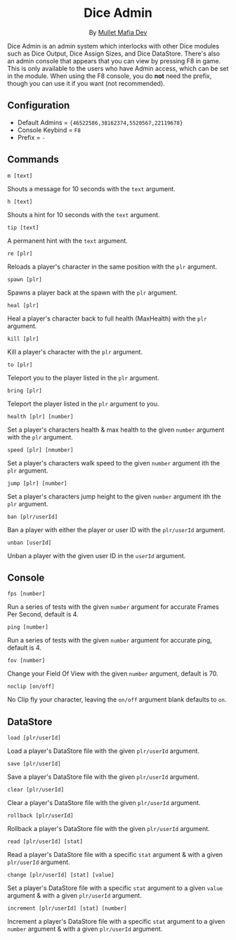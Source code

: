 <div align="center">
<h1>Dice Admin</h1>

By [Mullet Mafia Dev](https://www.roblox.com/groups/5018486/Mullet-Mafia-Dev#!/about)
</div>

Dice Admin is an admin system which interlocks with other Dice modules such as Dice Output, Dice Assign Sizes, and Dice DataStore. There's also an admin console that appears that you can view by pressing F8 in game. This is only available to the users who have Admin access, which can be set in the module. When using the F8 console, you do **not** need the prefix, though you can use it if you want (not recommended).

## Configuration

* Default Admins = `{46522586,38162374,5520567,22119678}`
* Console Keybind = `F8`
* Prefix = `-`

## Commands

```
m [text]
```

Shouts a message for 10 seconds with the `text` argument.

```
h [text]
```

Shouts a hint for 10 seconds with the `text` argument.

```
tip [text]
```

A permanent hint with the `text` argument.

```
re [plr]
```

Reloads a player's character in the same position with the `plr` argument.

```
spawn [plr]
```

Spawns a player back at the spawn with the `plr` argument.

```
heal [plr]
```

Heal a player's character back to full health (MaxHealth) with the `plr` argument.

```
kill [plr]
```

Kill a player's character with the `plr` argument.

```
to [plr]
```

Teleport you to the player listed in the `plr` argument.

```
bring [plr]
```

Teleport the player listed in the `plr` argument to you.

```
health [plr] [number]
```

Set a player's characters health & max health to the given `number` argument with the `plr` argument.

```
speed [plr] [nmumber]
```

Set a player's characters walk speed to the given `number` argument ith the `plr` argument.

```
jump [plr] [number]
```

Set a player's characters jump height to the given `number` argument ith the `plr` argument.

```
ban [plr/userId]
```

Ban a player with either the player or user ID with the `plr/userId` argument.

```
unban [userId]
```

Unban a player with the given user ID in the `userId` argument.

## Console

```
fps [number]
```

Run a series of tests with the given `number` argument for accurate Frames Per Second, default is 4.

```
ping [number]
```

Run a series of tests with the given `number` argument for accurate ping, default is 4.

```
fov [number]
```

Change your Field Of View with the given `number` argument, default is 70.

```
noclip [on/off]
```

No Clip fly your character, leaving the `on/off` argument blank defaults to `on`. 

## DataStore

```
load [plr/userId]
```

Load a player's DataStore file with the given `plr/userId` argument.

```
save [plr/userId]
```

Save a player's DataStore file with the given `plr/userId` argument.

```
clear [plr/userId]
```

Clear a player's DataStore file with the given `plr/userId` argument.

```
rollback [plr/userId]
```

Rollback a player's DataStore file with the given `plr/userId` argument.

```
read [plr/userId] [stat]
```

Read a player's DataStore file with a specific `stat` argument & with a given `plr/userId` argument.

```
change [plr/userId] [stat] [value]
```

Set a player's DataStore file with a specific `stat` argument to a given `value` argument & with a given `plr/userId` argument.

```
increment [plr/userId] [stat] [number]
```

Increment a player's DataStore file with a specific `stat` argument to a given `number` argument & with a given `plr/userId` argument.
